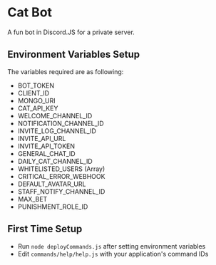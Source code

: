 # Cat Bot
A fun bot in Discord.JS for a private server.

## Environment Variables Setup
The variables required are as following:
- BOT_TOKEN
- CLIENT_ID
- MONGO_URI
- CAT_API_KEY
- WELCOME_CHANNEL_ID
- NOTIFICATION_CHANNEL_ID
- INVITE_LOG_CHANNEL_ID
- INVITE_API_URL
- INVITE_API_TOKEN
- GENERAL_CHAT_ID
- DAILY_CAT_CHANNEL_ID
- WHITELISTED_USERS (Array)
- CRITICAL_ERROR_WEBHOOK
- DEFAULT_AVATAR_URL
- STAFF_NOTIFY_CHANNEL_ID
- MAX_BET
- PUNISHMENT_ROLE_ID

## First Time Setup
- Run `node deployCommands.js` after setting environment variables
- Edit `commands/help/help.js` with your application's command IDs